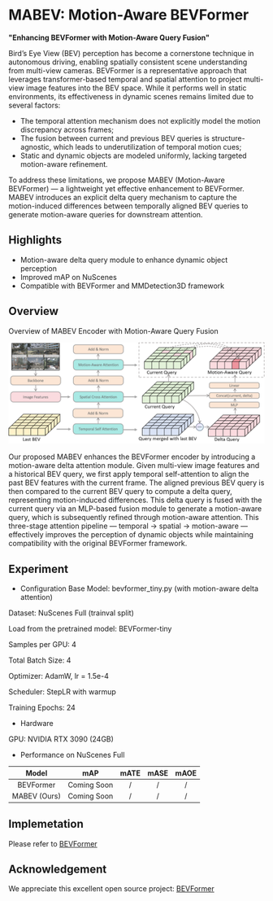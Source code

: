 # MABEV: Motion-Aware BEVFormer
**"Enhancing BEVFormer with Motion-Aware Query Fusion"**

Bird’s Eye View (BEV) perception has become a cornerstone technique in autonomous driving, enabling spatially consistent scene understanding from multi-view cameras. BEVFormer is a representative approach that leverages transformer-based temporal and spatial attention to project multi-view image features into the BEV space. While it performs well in static environments, its effectiveness in dynamic scenes remains limited due to several factors:

- The temporal attention mechanism does not explicitly model the motion discrepancy across frames;
- The fusion between current and previous BEV queries is structure-agnostic, which leads to underutilization of temporal motion cues;
- Static and dynamic objects are modeled uniformly, lacking targeted motion-aware refinement.

To address these limitations, we propose MABEV (Motion-Aware BEVFormer) — a lightweight yet effective enhancement to BEVFormer. MABEV introduces an explicit delta query mechanism to capture the motion-induced differences between temporally aligned BEV queries to generate motion-aware queries for downstream attention.

## Highlights
-  Motion-aware delta query module to enhance dynamic object perception
-  Improved mAP on NuScenes
-  Compatible with BEVFormer and MMDetection3D framework

##  Overview
 Overview of MABEV Encoder with Motion-Aware Query Fusion

![MABEV_Overview](figs/MABEV_Overview.png "model overview")

Our proposed MABEV enhances the BEVFormer encoder by introducing a motion-aware delta attention module. Given multi-view image features and a historical BEV query, we first apply temporal self-attention to align the past BEV features with the current frame. The aligned previous BEV query is then compared to the current BEV query to compute a delta query, representing motion-induced differences. This delta query is fused with the current query via an MLP-based fusion module to generate a motion-aware query, which is subsequently refined through motion-aware attention. This three-stage attention pipeline — temporal → spatial → motion-aware — effectively improves the perception of dynamic objects while maintaining compatibility with the original BEVFormer framework.

##  Experiment

-  Configuration
  Base Model: bevformer_tiny.py (with motion-aware delta attention)

  Dataset: NuScenes Full (trainval split)

  Load from the pretrained model: BEVFormer-tiny
  
  Samples per GPU: 4

  Total Batch Size: 4 

  Optimizer: AdamW, lr = 1.5e-4

  Scheduler: StepLR with warmup

  Training Epochs: 24

-  Hardware

  GPU: NVIDIA RTX 3090 (24GB)

-  Performance on NuScenes Full
  
| Model | mAP	| mATE	| mASE	| mAOE |
| :---: | :---: | :---: | :---: | :---: |
| BEVFormer|Coming Soon|/|/|/|
| MABEV (Ours)|Coming Soon|/|/|/|

<!-- Our MABEV model shows consistent improvements across all metrics, especially in mAP (+%) and NDS (+%), demonstrating enhanced capability for dynamic object modeling.-->

## Implemetation
Please refer to [BEVFormer](https://github.com/fundamentalvision/BEVFormer)

## Acknowledgement
We appreciate this excellent open source project:
[BEVFormer](https://github.com/fundamentalvision/BEVFormer)



